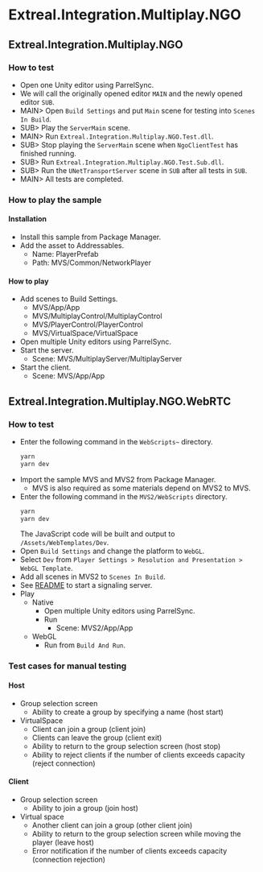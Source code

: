 # Extreal.Integration.Multiplay.NGO

## Extreal.Integration.Multiplay.NGO

### How to test

- Open one Unity editor using ParrelSync.
- We will call the originally opened editor `MAIN` and the newly opened editor `SUB`.
- MAIN> Open `Build Settings` and put `Main` scene for testing into `Scenes In Build`.
- SUB> Play the `ServerMain` scene.
- MAIN> Run `Extreal.Integration.Multiplay.NGO.Test.dll`.
- SUB> Stop playing the `ServerMain` scene when `NgoClientTest` has finished running.
- SUB> Run `Extreal.Integration.Multiplay.NGO.Test.Sub.dll`.
- SUB> Run the `UNetTransportServer` scene in `SUB` after all tests in `SUB`.
- MAIN> All tests are completed.

### How to play the sample

#### Installation

- Install this sample from Package Manager.
- Add the asset to Addressables.
    - Name: PlayerPrefab
    - Path: MVS/Common/NetworkPlayer

#### How to play

- Add scenes to Build Settings.
    - MVS/App/App
    - MVS/MultiplayControl/MultiplayControl
    - MVS/PlayerControl/PlayerControl
    - MVS/VirtualSpace/VirtualSpace
- Open multiple Unity editors using ParrelSync.
- Start the server.
    - Scene: MVS/MultiplayServer/MultiplayServer
- Start the client.
    - Scene: MVS/App/App

## Extreal.Integration.Multiplay.NGO.WebRTC

### How to test

- Enter the following command in the `WebScripts~` directory.
   ```bash
   yarn
   yarn dev
   ```
- Import the sample MVS and MVS2 from Package Manager.
    - MVS is also required as some materials depend on MVS2 to MVS.
- Enter the following command in the `MVS2/WebScripts` directory.
   ```bash
   yarn
   yarn dev
   ```
  The JavaScript code will be built and output to `/Assets/WebTemplates/Dev`.
- Open `Build Settings` and change the platform to `WebGL`.
- Select `Dev` from `Player Settings > Resolution and Presentation > WebGL Template`.
- Add all scenes in MVS2 to `Scenes In Build`.
- See [README](https://github.com/extreal-dev/Extreal.Integration.P2P.WebRTC/SignalingServer~/README.md) to start a signaling server.
- Play
    - Native
        - Open multiple Unity editors using ParrelSync.
        - Run
            - Scene: MVS2/App/App
    - WebGL
        - Run from `Build And Run`.

### Test cases for manual testing

#### Host

- Group selection screen
    - Ability to create a group by specifying a name (host start)
- VirtualSpace
    - Client can join a group (client join)
    - Clients can leave the group (client exit)
    - Ability to return to the group selection screen (host stop)
    - Ability to reject clients if the number of clients exceeds capacity (reject connection)

#### Client

- Group selection screen
    - Ability to join a group (join host)
- Virtual space
    - Another client can join a group (other client join)
    - Ability to return to the group selection screen while moving the player (leave host)
    - Error notification if the number of clients exceeds capacity (connection rejection)
